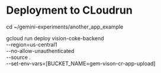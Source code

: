# Deployment to CLoudrun 

cd ~/gemini-experiments/another_app_example

gcloud run deploy vision-coke-backend \
--region=us-central1 \
--no-allow-unauthenticated \
--source . \
--set-env-vars=[BUCKET_NAME=gem-vison-cr-app-upload]
